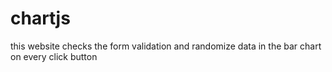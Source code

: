 # chartjs

this website checks the form validation and randomize data in the bar chart on every click button
